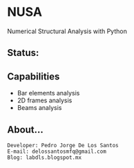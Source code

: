 # NUSA

Numerical Structural Analysis with Python


## Status:



## Capabilities

* Bar elements analysis
* 2D frames analysis
* Beams analysis

## About...

```
Developer: Pedro Jorge De Los Santos
E-mail: delossantosmfq@gmail.com
Blog: labdls.blogspot.mx
```